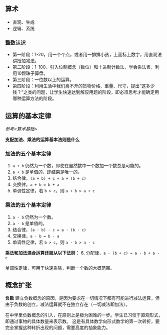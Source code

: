 ## 算术

- 直观、生成
- 逻辑、系统

### 整数认识

- 第一阶段：1-20，用一个个点，或者用一排排小孩，上面标上数字，用直观法讲授加减法。
- 第二阶段：1-100，引入位制概念（数位）和十进制计数法，学会乘法表，利用10颗珠子算盘。
- 第三阶段：一位数以上的运算。
- 第四阶段：利用生活中我们离不开的货物价格、重量、尺寸，提出“这多少钱？”之类的问题，让学生快速达到解应用题的阶段，即必须思考才能确定用哪种运算方法的阶段。

## 运算的基本定律

*参考<算术基础>*

**支配加法、乘法的运算基本法则是什么**

### 加法的五个基本定律

1. `a + b` 仍然为一个数，即使在自然数中一个数加一个数总是可能的。
2. `a + b` 是单值的，即结果是唯一的。
3. 结合律，`(a + b) + c = a + (b + c)`
4. 交换律，`a + b = b + a`
5. 单调性定律，若 `b > c`，则 `a + b > a + c`

### 乘法的五个基本定律

1. `a · b` 仍然为一个数。
2. `a · b` 是单值的。
3. 结合律，`(a · b) · c = a · (b · c)`
4. 交换律，`a · b = b · a`
5. 单调性定律，若 `b > c`，则 `a · b > a · c`

**乘法和加法混合运算还服从以下法则：**
6. 分配律，`a · (b + c) = a · b + a · c`

单调性定律，可用于快速乘除，判断一个数的大概范围。

## 概念扩张

**负数**
建立负数概念的原因，是因为要求在一切情况下都有可能进行减法运算，但由于负数的创立，减法运算就不在独立存在（一切减法即加法）。

在中学里负数概念的引入，在原则上是极为困难的一步。学生已习惯于直观形式，即通过事物的具体数量来表示数。
这是有具体数学向形式数学的第一次转折，要完全掌握这种转折出现的问题，需要高度的抽象能力。



